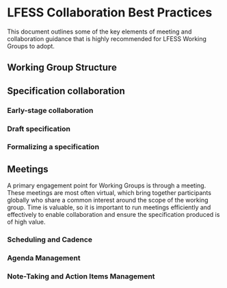 # LFESS Collaboration Best Practices

This document outlines some of the key elements of meeting and collaboration guidance
that is highly recommended for LFESS Working Groups to adopt.

## Working Group Structure

## Specification collaboration

### Early-stage collaboration

### Draft specification

### Formalizing a specification

## Meetings

A primary engagement point for Working Groups is through a meeting. These meetings
are most often virtual, which bring together participants globally who share a
common interest around the scope of the working group. Time is valuable, so it is 
important to run meetings efficiently and effectively to enable collaboration and 
ensure the specification produced is of high value.

### Scheduling and Cadence

### Agenda Management

### Note-Taking and Action Items Management



